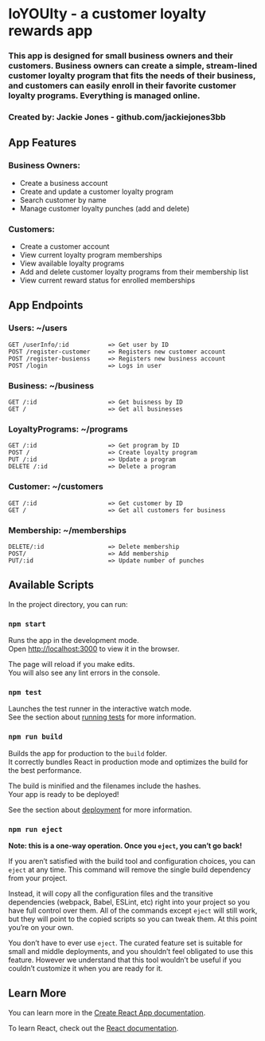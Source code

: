 # loYOUlty - a customer loyalty rewards app

### This app is designed for small business owners and their customers. Business owners can create a simple, stream-lined customer loyalty program that fits the needs of their business, and customers can easily enroll in their favorite customer loyalty programs. Everything is managed online.

### Created by: Jackie Jones - github.com/jackiejones3bb

## App Features

### Business Owners:

  - Create a business account
  - Create and update a customer loyalty program
  - Search customer by name
  - Manage customer loyalty punches (add and delete)

### Customers:

  - Create a customer account
  - View current loyalty program memberships
  - View available loyalty programs
  - Add and delete customer loyalty programs from their membership list
  - View current reward status for enrolled memberships

## App Endpoints

### Users: ~/users
    GET /userInfo/:id           => Get user by ID
    POST /register-customer     => Registers new customer account
    POST /register-busienss     => Registers new business account
    POST /login                 => Logs in user 
    
### Business: ~/business
    GET /:id                    => Get buisness by ID
    GET /                       => Get all businesses

### LoyaltyPrograms: ~/programs
    GET /:id                    => Get program by ID
    POST /                      => Create loyalty program
    PUT /:id                    => Update a program
    DELETE /:id                 => Delete a program
 
 ### Customer: ~/customers
    GET /:id                    => Get customer by ID
    GET /                       => Get all customers for business
    
### Membership: ~/memberships
    DELETE/:id                  => Delete membership
    POST/                       => Add membership
    PUT/:id                     => Update number of punches      

## Available Scripts

In the project directory, you can run:

### `npm start`

Runs the app in the development mode.<br />
Open [http://localhost:3000](http://localhost:3000) to view it in the browser.

The page will reload if you make edits.<br />
You will also see any lint errors in the console.

### `npm test`

Launches the test runner in the interactive watch mode.<br />
See the section about [running tests](https://facebook.github.io/create-react-app/docs/running-tests) for more information.

### `npm run build`

Builds the app for production to the `build` folder.<br />
It correctly bundles React in production mode and optimizes the build for the best performance.

The build is minified and the filenames include the hashes.<br />
Your app is ready to be deployed!

See the section about [deployment](https://facebook.github.io/create-react-app/docs/deployment) for more information.

### `npm run eject`

**Note: this is a one-way operation. Once you `eject`, you can’t go back!**

If you aren’t satisfied with the build tool and configuration choices, you can `eject` at any time. This command will remove the single build dependency from your project.

Instead, it will copy all the configuration files and the transitive dependencies (webpack, Babel, ESLint, etc) right into your project so you have full control over them. All of the commands except `eject` will still work, but they will point to the copied scripts so you can tweak them. At this point you’re on your own.

You don’t have to ever use `eject`. The curated feature set is suitable for small and middle deployments, and you shouldn’t feel obligated to use this feature. However we understand that this tool wouldn’t be useful if you couldn’t customize it when you are ready for it.

## Learn More

You can learn more in the [Create React App documentation](https://facebook.github.io/create-react-app/docs/getting-started).

To learn React, check out the [React documentation](https://reactjs.org/).
